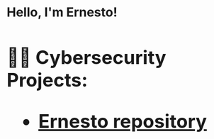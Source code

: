 <h1>Hello, I'm Ernesto! <br/><a Cybersecurity Analyst</a>
<h2>👨‍💻 Cybersecurity Projects:

- <a href="https://Ernestorepository.com" target="_blank">Ernesto repository</a>
